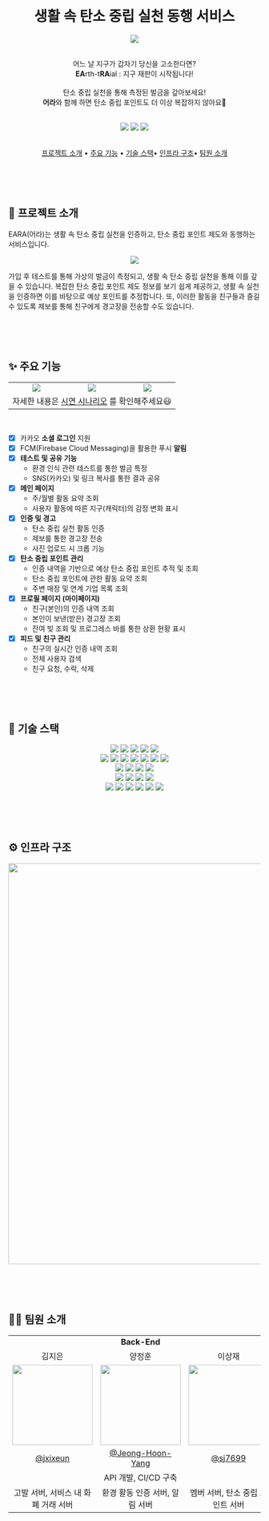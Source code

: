 <div align="center">
<h1>
	생활 속 탄소 중립 실천 동행 서비스
</h1>
<img src="https://github.com/We-Eokam/Ea-ra/assets/80499642/f18375d7-6ef8-4a8f-9a77-ba5650770fd7"/>
<p>
<br>어느 날 지구가 갑자기 당신을 고소한다면?<br>
<b>EA</b>rth-t<b>RA</b>ial : 지구 재판이 시작됩니다!<br>
<br>
탄소 중립 실천을 통해 측정된 벌금을 갚아보세요! <br>
<b>어라</b>와 함께 하면 탄소 중립 포인트도 더 이상 복잡하지 않아요🤗
<br><br>
</p>
<p>
<a href=""><img src="https://img.shields.io/badge/EARA%20직접%20체험-56B984?style=flat-square&logo=vercel&logoColor=white"/></a>
<a href="https://lemonade-log.notion.site/38aa0b3d39b948e8aac676cb81f86f50?v=b0a1bfa1a8c048c1b01986e233ea6772&pvs=4"><img src="https://img.shields.io/badge/팀%20 어캄%20Wiki-000000?style=flat-square&logo=notion&logoColor=white"/></a>
<a href="https://youtu.be/8FcnqC_jvRc?feature=shared&t=65"><img src="https://img.shields.io/badge/EARA%20소개%20영상-FF0000?style=flat-square&logo=youtube&logoColor=white"/></a>
<br><br>
</p>

[프로젝트 소개](#🚀-프로젝트-소개) • [주요 기능](#✨-주요-기능) • [기술 스택](#🔧-기술-스택)• [인프라 구조](#⚙️-인프라-구조)• [팀원 소개](#👩‍💻-팀원-소개)

</div>

<br /><br /><br />

## 🎉 프로젝트 소개
EARA(어라)는 생활 속 탄소 중립 실천을 인증하고, 탄소 중립 포인트 제도와 동행하는 서비스입니다.

<div align="center"><img src="https://github.com/We-Eokam/Ea-ra/assets/80499642/a5d122ef-5089-4892-9373-da7644b3facb" /></div>

가입 후 테스트를 통해 가상의 벌금이 측정되고, 생활 속 탄소 중립 실천을 통해 이를 갚을 수 있습니다. 복잡한 탄소 중립 포인트 제도 정보를 보기 쉽게 제공하고, 생활 속 실천을 인증하면 이를 바탕으로 예상 포인트를 추정합니다. 또, 이러한 활동을 친구들과 즐길 수 있도록 제보를 통해 친구에게 경고장을 전송할 수도 있습니다.

<br /><br /><br />

## ✨ 주요 기능
<table>
    <tr>
      <td align="center"><img src="https://github.com/We-Eokam/Ea-ra/assets/80499642/e5974262-f037-4951-aa5e-a0a351f8b494" /></td>
      <td align="center"><img src="https://github.com/We-Eokam/Ea-ra/assets/80499642/38f37e60-c582-4988-be57-10ca7a74e158" /></td>
      <td align="center"><img src="https://github.com/We-Eokam/Ea-ra/assets/80499642/3889960d-4cd8-4d9c-97c4-c162e4192cd3" /></td>
    </tr>
    <tr>
	<td align="center" colspan="3">자세한 내용은 <a href="./exec/시연시나리오.md">시연 시나리오</a> 를 확인해주세요😃</td>
    </tr>
</table>

<br>

- [x] 카카오 **소셜 로그인** 지원
- [x] FCM(Firebase Cloud Messaging)을 활용한 푸시 **알림**
- [x] **테스트 및 공유 기능**
  - 환경 인식 관련 테스트를 통한 벌금 특정
  - SNS(카카오) 및 링크 복사를 통한 결과 공유
- [x] **메인 페이지**
  - 주/월별 활동 요약 조회
  - 사용자 활동에 따른 지구(캐릭터)의 감정 변화 표시
- [x] **인증 및 경고**
  - 탄소 중립 실천 활동 인증
  - 제보를 통한 경고장 전송
  - 사진 업로드 시 크롭 기능
- [x] **탄소 중립 포인트 관리**
  - 인증 내역을 기반으로 예상 탄소 중립 포인트 추적 및 조회
  - 탄소 중립 포인트에 관한 활동 요약 조회
  - 주변 매장 및 연계 기업 목록 조회
- [x] **프로필 페이지 (마이페이지)**
  - 친구(본인)의 인증 내역 조회
  - 본인이 보낸(받은) 경고장 조회
  - 잔여 빚 조회 및 프로그레스 바를 통한 상환 현황 표시
- [x] **피드 및 친구 관리**
  - 친구의 실시간 인증 내역 조회
  - 전체 사용자 검색
  - 친구 요청, 수락, 삭제

<br /><br /><br />

## 🔧 기술 스택

<div align="center">
<img src="https://img.shields.io/badge/React-61DAFB?style=flat-square&logo=react&logoColor=black" />
<img src="https://img.shields.io/badge/TypeScript-3178C6?style=flat-square&logo=typescript&logoColor=black" />
<img src="https://img.shields.io/badge/Vite-646CFF?style=flat-square&logo=vite&logoColor=white" />
<img src="https://img.shields.io/badge/Node.js-339933?style=flat-square&logo=nodedotjs&logoColor=white" />
<img src="https://img.shields.io/badge/npm-CB3837?style=flat-square&logo=npm&logoColor=white" />
<br />
<img src="https://img.shields.io/badge/Spring%20Boot-6DB33F?style=flat-square&logo=spring&logoColor=white" />
<img src="https://img.shields.io/badge/Spring%20Data%20JPA-6DB33F?style=flat-square&logoColor=white"/>
<img src="https://img.shields.io/badge/Querydsl-008DD1?style=flat-square&logoColor=white"/>
<img src="https://img.shields.io/badge/Java%2011-3766AB?style=flat-square&logoColor=white"/>
<img src="https://img.shields.io/badge/JUnit5-25A162?style=flat-square&logo=junit5&logoColor=white"/>
<img src="https://img.shields.io/badge/REST%20Assured-139D31?style=flat-square&logoColor=white"/>
<img src="https://img.shields.io/badge/Spring%20Cloud%20Eureka-6DB33F?style=flat-square&logoColor=white"/>
<br />
<img src="https://img.shields.io/badge/MySQL-4479A1?style=flat-square&logo=mysql&logoColor=white" />
<img src="https://img.shields.io/badge/MariaDB-003545?style=flat-square&logo=mariadb&logoColor=white" />
<img src="https://img.shields.io/badge/MongoDB-47A248?style=flat-square&logo=mongodb&logoColor=white" />
<img src="https://img.shields.io/badge/Redis-DC382D?style=flat-square&logo=redis&logoColor=white" />
<br />
<img src="https://img.shields.io/badge/Amazon%20EC2-FF9900?style=flat-square&logo=amazonec2&logoColor=white" />
<img src="https://img.shields.io/badge/Docker-2496ED?style=flat-square&logo=docker&logoColor=white" />
<img src="https://img.shields.io/badge/Jenkins-D24939?style=flat-square&logo=jenkins&logoColor=white" />
<img src="https://img.shields.io/badge/NGINX-009639?style=flat-square&logo=nginx&logoColor=white" />
<br />
<img src="https://img.shields.io/badge/Git-F05032?style=flat-square&logo=git&logoColor=white" />
<img src="https://img.shields.io/badge/GitLab-FC6D26?style=flat-square&logo=gitlab&logoColor=white" />
<img src="https://img.shields.io/badge/Notion-000000?style=flat-square&logo=notion&logoColor=white" />
<img src="https://img.shields.io/badge/Figma-F24E1E?style=flat-square&logo=figma&logoColor=white" />
<img src="https://img.shields.io/badge/Mattermost-0058CC?style=flat-square&logo=mattermost&logoColor=white" />
<img src="https://img.shields.io/badge/Postman-FF6C37?style=flat-square&logo=postman&logoColor=white" />
</div>


<br /><br /><br />

## ⚙️ 인프라 구조

<img src="https://github.com/We-Eokam/Ea-ra/assets/80499642/acd6bd31-9a32-4ec4-b8e9-587296d65869" width="800" />

<br /><br /><br />

## 👩‍💻 팀원 소개

  <table align="center">
    <tr>
      <td align="center" colspan="3"><b>Back-End</b></td>
      <td align="center" colspan="3"><b>Front-End</b></td>
    </tr>
    <tr>
      <td align="center">김지은</td>
      <td align="center">양정훈</td>
      <td align="center">이상재</td>
      <td align="center">유연정</td>
      <td align="center">윤지현</td>
      <td align="center">임준수</td>
    </tr>
    <tr>
      <td align="center"><img src="https://avatars.githubusercontent.com/u/102013524?v=4" width="160"></td>
      <td align="center"><img src="https://avatars.githubusercontent.com/u/77479853?v=4" width="160"></td>
      <td align="center"><img src="https://avatars.githubusercontent.com/u/26706925?v=4" width="160"></td>
      <td align="center"><img src="https://avatars.githubusercontent.com/u/80499642?v=4" width="160"></td>
      <td align="center"><img src="https://avatars.githubusercontent.com/u/122516175?v=4" width="160"></td>
      <td align="center"><img src="https://avatars.githubusercontent.com/u/123082095?v=4" width="160"></td>
    </tr>
    <tr>
      <td align="center"><a href="https://github.com/jxixeun" target="_blank">@jxixeun</a></td>
      <td align="center"><a href="https://github.com/Jeong-Hoon-Yang" target="_blank">@Jeong-Hoon-Yang</a></td>
      <td align="center"><a href="https://github.com/sj7699" target="_blank">@sj7699</a></td>
      <td align="center"><a href="https://github.com/yeonuy" target="_blank">@yeonuy</a></td>
      <td align="center"><a href="https://github.com/gus991121" target="_blank">@gus991121</a></td>
      <td align="center"><a href="https://github.com/YJS96" target="_blank">@YJS96</a></td>
    </tr>
    <tr>
      <td align="center" colspan="3">API 개발, CI/CD 구축</td>
      <td align="center">디자인</td>
      <td align="center" colspan="2">UI/UX</td>
    </tr>
    <tr>
      <td align="center" width="160">고발 서버, 서비스 내 화폐 거래 서버</td>
      <td align="center" width="160">환경 활동 인증 서버, 알림 서버</td>
      <td align="center" width="160">멤버 서버, 탄소 중립 포인트 서버</td>
      <td align="center" width="160">피드, 프로필</td>
      <td align="center" width="160">테스트, 활동</td>
      <td align="center" width="160">메인, 탄소 중립 포인트</td>
    </tr>
  </table>
